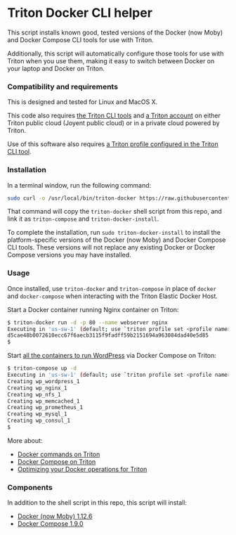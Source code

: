# Triton Docker CLI helper

This script installs known good, tested versions of the Docker (now Moby) and Docker Compose CLI tools for use with Triton.

Additionally, this script will automatically configure those tools for use with Triton when you use them, making it easy to switch between Docker on your laptop and Docker on Triton.

### Compatibility and requirements

This is designed and tested for Linux and MacOS X.

This code also requires [the Triton CLI tools](https://docs.joyent.com/public-cloud/api-access/cloudapi) and [a Triton account](https://docs.joyent.com/public-cloud/getting-started) on either Triton public cloud (Joyent public cloud) or in a private cloud powered by Triton.

Use of this software also requires [a Triton profile configured in the Triton CLI tool](https://docs.joyent.com/public-cloud/api-access/cloudapi#configuration).

### Installation

In a terminal window, run the following command:

```bash
sudo curl -o /usr/local/bin/triton-docker https://raw.githubusercontent.com/joyent/triton-docker-cli/master/triton-docker && chmod +x /usr/local/bin/triton-docker && ln -Fs /usr/local/bin/triton-docker /usr/local/bin/triton-compose && ln -Fs /usr/local/bin/triton-docker /usr/local/bin/triton-docker-install
```

That command will copy the `triton-docker` shell script from this repo, and link it as `triton-compose` and `triton-docker-install`.

To complete the installation, run `sudo triton-docker-install` to install the platform-specific versions of the Docker (now Moby) and Docker Compose CLI tools. These versions will not replace any existing Docker or Docker Compose versions you may have installed.

### Usage

Once installed, use `triton-docker` and `triton-compose` in place of `docker` and `docker-compose` when interacting with the Triton Elastic Docker Host.

Start a Docker container running Nginx container on Triton:

```bash
$ triton-docker run -d -p 80 --name webserver nginx
Executing in 'us-sw-1' (default; use `triton profile set <profile name>` to change) at 03:11:11 PM
d5cae48b0072610ecc67f6aecb3115f9fadff59b2151694a963084dad40e5d85
$
```

Start [all the containers to run WordPress](https://github.com/autopilotpattern/wordpress) via Docker Compose on Triton:

```bash
$ triton-compose up -d
Executing in 'us-sw-1' (default; use `triton profile set <profile name>` to change) at 03:15:56 PM
Creating wp_wordpress_1
Creating wp_nginx_1
Creating wp_nfs_1
Creating wp_memcached_1
Creating wp_prometheus_1
Creating wp_mysql_1
Creating wp_consul_1
$
```

More about:

- [Docker commands on Triton](https://www.joyent.com/blog/docker-commands-on-triton)
- [Docker Compose on Triton](https://www.joyent.com/blog/using-docker-compose)
- [Optimizing your Docker operations for Triton](https://www.joyent.com/blog/optimizing-docker-on-triton)

### Components

In addition to the shell script in this repo, this script will install:

- [Docker (now Moby) 1.12.6](https://github.com/moby/moby/releases/tag/v1.12.6)
- [Docker Compose 1.9.0](https://github.com/docker/compose/releases/tag/1.9.0)
